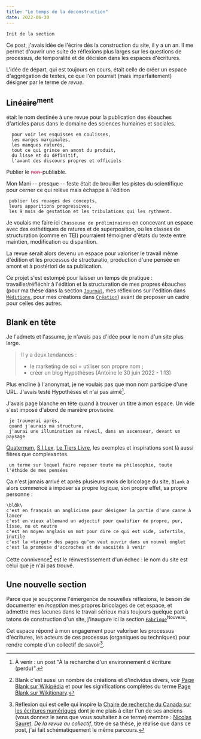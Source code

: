 ```yaml
---
title: "Le temps de la déconstruction"
date: 2022-06-30
---
```


`Init de la section`

Ce post, j'avais idée de l'écrire dès la construction du site, il y a un an. Il me permet d'ouvrir une suite de réflexions plus larges sur les questions de processus, de temporalité et de décision dans les espaces d'écritures. 

L'idée de départ, qui est toujours en cours, était celle de créer un espace d'aggrégation de textes, ce que l'on pourrait (mais imparfaitement) désigner par le terme de *revue*. 

## Linéa<s>ire</s><sup><b>ment</b></sup>

était le nom destinée à une revue pour la publication des ébauches d'articles parus dans le domaine des sciences humaines et sociales. 

      pour voir les esquisses en coulisses, 
      les marges marginales, 
      les manques raturés, 
      tout ce qui grince en amont du produit, 
      du lisse et du définitif, 
      l'avant des discours propres et officiels

Publier le <strike style='color:rgb(196, 43, 94);'><span class="rayure">non-</span></strike>publiable. 

Mon Mani -- presque -- feste était de brouiller les pistes du scientifique pour cerner ce qui relève mais échappe à l'édition

     publier les rouages des concepts, 
     leurs apparitions progressives, 
     les 9 mois de gestation et les tribulations qui les rythment.

Je voulais me faire ici `Chasseuse de préliminaires` en concevant un espace avec des esthétiques de ratures et de superposition, où les classes de structuration (comme en TEI) pourraient témoigner d'états du texte entre maintien, modification ou disparition. 

La revue serait alors devenu un espace pour valoriser le travail même d'édition et les processus de structuratio, production d'une pensée en amont et à postériori de sa publication. 

Ce projet s'est estompé pour laisser un temps de pratique : travailler/réfléchir à l'édition et la structuration de mes propres ébauches (pour ma thèse dans la section [`Journal`](https://blank.blue/recherche/), mes réflexions sur l'édition dans [`Méditions`](https://blank.blue/meditions/), pour mes créations dans [`Création`](https://blank.blue/creations/)) avant de proposer un cadre pour celles des autres. 

## Blank en tête

Je l'admets et l'assume, je n'avais pas d'idée pour le nom d'un site plus large. 

>Il y a deux tendances :
> - le marketing de soi = utiliser son propre nom ;
> - créer un blog Hypothèses 
> (Antoine le 30 juin 2022 - 1:13)

Plus encline à l'anonymat, je ne voulais pas que mon nom participe d'une URL.
J'avais testé Hypothèses et n'ai pas aimé[^3].

J'avais page blanche en tête quand à trouver un titre à mon espace. Un vide s'est imposé d'abord de manière provisoire. 

     je trouverai après,
     quand j'aurais ma structure,
     j'aurai une illumination au réveil, dans un ascenseur, devant un paysage

[Quaternum](https://www.quaternum.net/), [S.I.Lex](https://scinfolex.com/), [Le Tiers Livre](https://www.tierslivre.net/), les exemples et inspirations sont là aussi fières que complexantes.

     un terme sur lequel faire reposer toute ma philosophie, toute l'éthide de mes pensées

Ça n'est jamais arrivé et après plusieurs mois de bricolage du site, `Blank` a alors commencé à imposer sa propre logique, son propre effet, sa propre personne : 

    \blɑ̃k\
    c'est en français un anglicisme pour désigner la partie d'une canne à lancer
    c'est en vieux allemand un adjectif pour qualifier de propre, pur, lisse, nu et neutre
    c'est en moyen anglais un mot pour dire ce qui est vide, infertile, inutile
    c'est la <target> des pages qu'on veut ouvrir dans un nouvel onglet
    c'est la promesse d'accroches et de vacuités à venir

Cette connivence[^1] est le réinvestissement d'un échec : le nom du site est celui que je n'ai pas trouvé. 

## Une nouvelle section 

Parce que je soupçonne l'émergence de nouvelles réflexions, le besoin de documenter en *inception* mes propres bricolages de cet espace, et admettre mes lacunes dans le travail sérieux mais toujours quelque part à tatons de construction d'un site, j'inaugure ici la section [`Fabrique`](https://blank.blue/fabrique/)<sup>Nouveau</sup>. 

Cet espace répond à mon engagement pour valoriser les processus d'écritures, les acteurs de ces processus (organiques ou techniques) pour rendre compte d'un collectif de savoir[^2]. 

[^1]: Blank c'est aussi un nombre de créations et d'individus divers, voir [Page Blank sur Wikipédia](https://fr.wikipedia.org/wiki/Blank) et pour les significations complètes du terme [Page Blank sur Wikitionary](https://fr.wiktionary.org/wiki/blank).

[^2]: Réflexion qui est celle qui inspire la [Chaire de recherche du Canada sur les écritures numériques](https://ecrituresnumeriques.ca/fr/) dont je me plais à citer l'un de ses anciens (vous donnez le sens que vous souhaitez à ce terme) membre : [Nicolas Sauret](https://these.nicolassauret.net/1.0/revueespace.html). *De la revue au collectif*, titre de sa thèse, je réalise que dans ce post, j'ai fait schématiquement le même parcours.

[^3]: À venir : un post "À la recherche d'un environnement d'écriture (perdu)".
